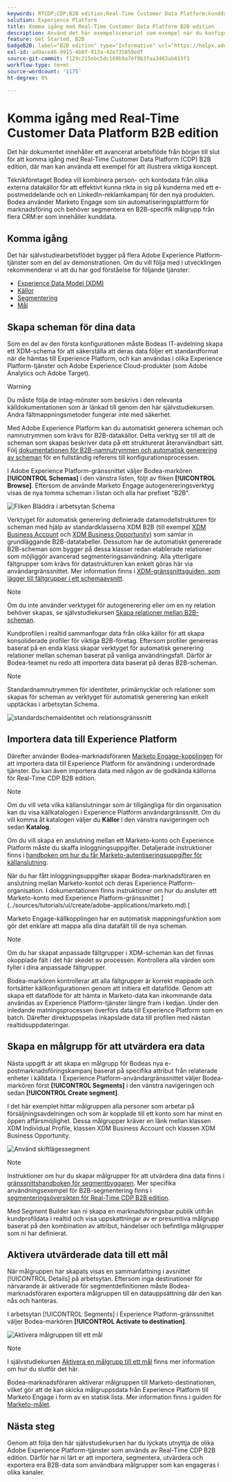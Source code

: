 ```yaml
---
keywords: RTCDP;CDP;B2B edition;Real-Time Customer Data Platform;kunddataplattform i realtid;cdp i realtid;b2b;cdp
solution: Experience Platform
title: Komma igång med Real-Time Customer Data Platform B2B edition
description: Använd det här exempelscenariot som exempel när du konfigurerar din implementering av Adobe Real-Time Customer Data Platform B2B edition.
feature: Get Started, B2B
badgeB2B: label="B2B edition" type="Informative" url="https://helpx.adobe.com/legal/product-descriptions/real-time-customer-data-platform-b2b-edition-prime-and-ultimate-packages.html newtab=true"
exl-id: ad9ace46-9915-4b8f-913a-42e735859edf
source-git-commit: f129c215ebc5dc169b9a7ef9b3faa3463ab413f3
workflow-type: tm+mt
source-wordcount: '1175'
ht-degree: 0%

---
```


# Komma igång med Real-Time Customer Data Platform B2B edition

Det här dokumentet innehåller ett avancerat arbetsflöde från början till slut för att komma igång med Real-Time Customer Data Platform (CDP) B2B edition, där man kan använda ett exempel för att illustrera viktiga koncept.

Teknikföretaget Bodea vill kombinera person- och kontodata från olika externa datakällor för att effektivt kunna rikta in sig på kunderna med ett e-postmeddelande och en LinkedIn-reklamkampanj för den nya produkten. Bodea använder Marketo Engage som sin automatiseringsplattform för marknadsföring och behöver segmentera en B2B-specifik målgrupp från flera CRM:er som innehåller kunddata.

## Komma igång

Det här självstudiearbetsflödet bygger på flera Adobe Experience Platform-tjänster som en del av demonstrationen. Om du vill följa med i utvecklingen rekommenderar vi att du har god förståelse för följande tjänster:

- [Experience Data Model (XDM)](../xdm/home.md)
- [Källor](../sources/home.md)
- [Segmentering](../segmentation/home.md)
- [Mål](../destinations/home.md)

## Skapa scheman för dina data

Som en del av den första konfigurationen måste Bodeas IT-avdelning skapa ett XDM-schema för att säkerställa att deras data följer ett standardformat när de hämtas till Experience Platform, och kan användas i olika Experience Platform-tjänster och Adobe Experience Cloud-produkter (som Adobe Analytics och Adobe Target).

>[!WARNING]
>
>Du måste följa de intag-mönster som beskrivs i den relevanta källdokumentationen som är länkad till genom den här självstudiekursen. Andra fältmappningsmetoder fungerar inte med säkerhet.

Med Adobe Experience Platform kan du automatiskt generera scheman och namnutrymmen som krävs för B2B-datakällor. Detta verktyg ser till att de scheman som skapas beskriver data på ett strukturerat återanvändbart sätt. Följ [dokumentationen för B2B-namnutrymmen och automatisk generering av scheman](../sources/connectors/adobe-applications/marketo/marketo-namespaces.md) för en fullständig referens till konfigurationsprocessen.

I Adobe Experience Platform-gränssnittet väljer Bodea-markören **[!UICONTROL Schemas]** i den vänstra listen, följt av fliken **[!UICONTROL Browse]**. Eftersom de använde Marketo Engage autogenereringsverktyg visas de nya tomma scheman i listan och alla har prefixet &quot;B2B&quot;.

![Fliken Bläddra i arbetsytan Schema](./assets/b2b-tutorial/empty-b2b-schemas.png)

Verktyget för automatisk generering definierade datamodellstrukturen för scheman med hjälp av standardklasserna XDM B2B (till exempel [XDM Business Account](../xdm/classes/b2b/business-account.md) och [XDM Business Opportunity](../xdm/classes/b2b/business-opportunity.md)) som samlar in grundläggande B2B-datatabeller. Dessutom har de automatiskt genererade B2B-scheman som bygger på dessa klasser redan etablerade relationer som möjliggör avancerad segmenteringsanvändning. Alla ytterligare fältgrupper som krävs för datastrukturen kan enkelt göras här via användargränssnittet. Mer information finns i [XDM-gränssnittsguiden, som lägger till fältgrupper i ett schemaavsnitt](../xdm/ui/resources/schemas.md#add-field-groups).

>[!NOTE]
> 
>Om du inte använder verktyget för autogenerering eller om en ny relation behöver skapas, se självstudiekursen [Skapa relationer mellan B2B-scheman](../xdm/tutorials/relationship-b2b.md).

Kundprofilen i realtid sammanfogar data från olika källor för att skapa konsoliderade profiler för viktiga B2B-företag. Eftersom profiler genereras baserat på en enda klass skapar verktyget för automatisk generering relationer mellan scheman baserat på vanliga användningsfall. Därför är Bodea-teamet nu redo att importera data baserat på deras B2B-scheman.

>[!NOTE]
> 
>Standardnamnutrymmen för identiteter, primärnycklar och relationer som skapas för scheman av verktyget för automatisk generering kan enkelt upptäckas i arbetsytan Schema.
>
>![standardschemaidentitet och relationsgränssnitt](./assets/b2b-tutorial/schema-identity-relationship.png)

## Importera data till Experience Platform

Därefter använder Bodea-marknadsföraren [Marketo Engage-kopplingen](../sources/connectors/adobe-applications/marketo/marketo.md) för att importera data till Experience Platform för användning i underordnade tjänster. Du kan även importera data med någon av de godkända källorna för Real-Time CDP B2B edition.

>[!NOTE]
> 
>Om du vill veta vilka källanslutningar som är tillgängliga för din organisation kan du visa källkatalogen i Experience Platform användargränssnitt. Om du vill komma åt katalogen väljer du **Källor** i den vänstra navigeringen och sedan **Katalog**.

Om du vill skapa en anslutning mellan ett Marketo-konto och Experience Platform måste du skaffa inloggningsuppgifter. Detaljerade instruktioner finns i [handboken om hur du får Marketo-autentiseringsuppgifter för källanslutning](../sources/connectors/adobe-applications/marketo/marketo-auth.md).

När du har fått inloggningsuppgifter skapar Bodea-marknadsföraren en anslutning mellan Marketo-kontot och deras Experience Platform-organisation. I dokumentationen finns instruktioner om hur du ansluter ett Marketo-konto med Experience Platform-gränssnittet ](../sources/tutorials/ui/create/adobe-applications/marketo.md).[

Marketo Engage-källkopplingen har en automatisk mappningsfunktion som gör det enklare att mappa alla dina datafält till de nya scheman.

>[!NOTE]
> 
>Om du har skapat anpassade fältgrupper i XDM-scheman kan det finnas okopplade fält i det här skedet av processen. Kontrollera alla värden som fyller i dina anpassade fältgrupper.

Bodea-markören kontrollerar att alla fältgrupper är korrekt mappade och fortsätter källkonfigurationen genom att initiera ett dataflöde. Genom att skapa ett dataflöde för att hämta in Marketo-data kan inkommande data användas av Experience Platform-tjänster längre fram i kedjan. Under den inledande matningsprocessen överförs data till Experience Platform som en batch. Därefter direktuppspelas inkapslade data till profilen med nästan realtidsuppdateringar.

## Skapa en målgrupp för att utvärdera era data

Nästa uppgift är att skapa en målgrupp för Bodeas nya e-postmarknadsföringskampanj baserat på specifika attribut från relaterade enheter i källdata. I Experience Platform-användargränssnittet väljer Bodea-markören först **[!UICONTROL Segments]** i den vänstra navigeringen och sedan **[!UICONTROL Create segment]**.

I det här exemplet hittar målgruppen alla personer som arbetar på försäljningsavdelningen och som är kopplade till ett konto som har minst en öppen affärsmöjlighet. Dessa målgrupper kräver en länk mellan klassen XDM Individual Profile, klassen XDM Business Account och klassen XDM Business Opportunity.

![Använd skiftlägessegment](./assets/b2b-tutorial/use-case-segment.png)

>[!NOTE]
> 
>Instruktioner om hur du skapar målgrupper för att utvärdera dina data finns i [gränssnittshandboken för segmentbyggaren](../segmentation/ui/segment-builder.md). Mer specifika användningsexempel för B2B-segmentering finns i [segmenteringsöversikten för Real-Time CDP B2B edition](./segmentation/b2b.md).

Med Segment Builder kan ni skapa en marknadsföringsbar publik utifrån kundprofildata i realtid och visa uppskattningar av er presumtiva målgrupp baserat på den kombination av attribut, händelser och befintliga målgrupper som ni har definierat.

## Aktivera utvärderade data till ett mål

När målgruppen har skapats visas en sammanfattning i avsnittet [!UICONTROL Details] på arbetsytan. Eftersom inga destinationer för närvarande är aktiverade för segmentdefinitionen måste Bodea-marknadsföraren exportera målgruppen till en datauppsättning där den kan nås och hanteras.

I arbetsytan [!UICONTROL Segments] i Experience Platform-gränssnittet väljer Bodea-markören **[!UICONTROL Activate to destination]**.

![Aktivera målgruppen till ett mål](./assets/b2b-tutorial/activate-to-destination.png)

>[!NOTE]
> 
>I självstudiekursen [Aktivera en målgrupp till ett mål](https://experienceleague.adobe.com/docs/marketo/using/product-docs/core-marketo-concepts/smart-lists-and-static-lists/static-lists/push-an-adobe-experience-cloud-segment-to-a-marketo-static-list.html) finns mer information om hur du slutför det här.

Bodea-marknadsföraren aktiverar målgruppen till Marketo-destinationen, vilket gör att de kan skicka målgruppsdata från Experience Platform till Marketo Engage i form av en statisk lista. Mer information finns i guiden för [Marketo-målet](https://experienceleague.adobe.com/docs/experience-platform/destinations/catalog/adobe/marketo-engage.html).

## Nästa steg

Genom att följa den här självstudiekursen har du lyckats utnyttja de olika Adobe Experience Platform-tjänster som används av Real-Time CDP B2B edition. Därför har ni lärt er att importera, segmentera, utvärdera och exportera era B2B-data som användbara målgrupper som kan engageras i olika kanaler.

